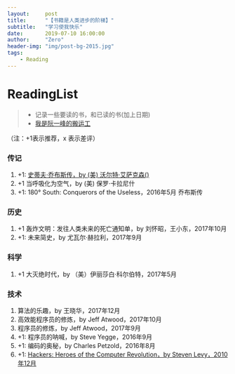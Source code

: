 ```yaml
---
layout:     post
title:      "【书籍是人类进步的阶梯】"
subtitle:   "学习使我快乐"
date:       2019-07-10 16:00:00
author:     "Zero"
header-img: "img/post-bg-2015.jpg"
tags:
    - Reading
---
```


# ReadingList

>- 记录一些要读的书，和已读的书(加上日期)
>- [我是阮一峰的搬运工](https://github.com/ruanyf/reading-list#%E7%B4%A2%E5%BC%95)

（注：+1表示推荐，x 表示差评）
### 传记
1. +1: [史蒂夫·乔布斯传，by (美) 沃尔特·艾萨克森()](http://www.ruanyifeng.com/blog/2013/03/apple_inc_and_division_of_labor.html)
2. +1 当呼吸化为空气，by (美) 保罗·卡拉尼什
3. +1: 180° South: Conquerors of the Useless，2016年5月
乔布斯传
### 历史
1.  +1 轰炸文明：发往人类未来的死亡通知单，by 刘怀昭，王小东，2017年10月
2.  +1: 未来简史，by 尤瓦尔·赫拉利，2017年9月
### 科学
1.  +1 大灭绝时代，by （美）伊丽莎白·科尔伯特，2017年5月
### 技术
1. 算法的乐趣，by 王晓华，2017年12月
1. 高效能程序员的修炼，by Jeff Atwood，2017年10月
1. 程序员的修炼，by Jeff Atwood，2017年9月
1. +1: 程序员的呐喊，by Steve Yegge，2016年9月
1. +1: 编码的奥秘，by Charles Petzold，2016年8月
1. +1: [Hackers: Heroes of the Computer Revolution，by Steven Levy，2010年12月](http://www.ruanyifeng.com/blog/2010/12/hackers_heroes_of_the_computer_revolution.html)